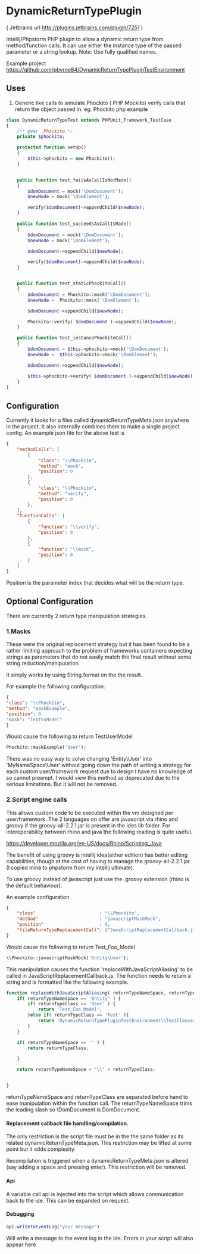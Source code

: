 DynamicReturnTypePlugin
=======================
( Jetbrains url http://plugins.jetbrains.com/plugin/7251 )

Intellij/Phpstorm PHP plugin to allow a dynamic return type from method/function calls. It can use either the instance type of the passed parameter or a string lookup.
Note: Use fully qualified names.

Example project
https://github.com/pbyrne84/DynamicReturnTypePluginTestEnvironment

Uses
----
1. Generic like calls to simulate Phockito ( PHP Mockito) verify calls that return the object passed in.
eg. Phockito php example
```php
class DynamicReturnTypeTest extends PHPUnit_Framework_TestCase
{
    /** @var  Phockito */
    private $phockito;

    protected function setUp()
    {
        $this->phockito = new Phockito();
    }


    public function test_failsAsCallIsNotMade()
    {
        $domDocument = mock('\DomDocument');
        $newNode = mock('\DomElement');

        verify($domDocument)->appendChild($newNode);
    }

    public function test_succeedsAsCallIsMade()
    {
        $domDocument = mock('\DomDocument');
        $newNode = mock('\DomElement');

        $domDocument->appendChild($newNode);

        verify($domDocument)->appendChild($newNode);
    }


    public function test_staticPhockitoCall()
    {
        $domDocument = Phockito::mock('\DomDocument');
        $newNode =  Phockito::mock('\DomElement');

        $domDocument->appendChild($newNode);

        Phockito::verify( $domDocument )->appendChild($newNode);
    }

    public function test_instancePhockitoCall()
    {
        $domDocument = $this->phockito->mock('\DomDocument');
        $newNode =  $this->phockito->mock('\DomElement');

        $domDocument->appendChild($newNode);

        $this->phockito->verify( $domDocument )->appendChild($newNode);
    }
}
```

Configuration
-------------
Currently it looks for a files called dynamicReturnTypeMeta.json anywhere in the project. It also internally combines them to make a single project config. An example json file for the above test is

```json
{
    "methodCalls": [
        {
            "class": "\\Phockito",
            "method": "mock",
            "position": 0
        },
        {
            "class": "\\Phockito",
            "method": "verify",
            "position": 0
        },
    ],
    "functionCalls": [
        {
            "function": "\\verify",
            "position": 0
        },
        {
            "function": "\\mock",
            "position": 0
        }
    ]
}
```

Position is the parameter index that decides what will be the return type.


Optional Configuration
----------------------
There are currently 2 return type manipulation strategies.

### 1.Masks
These were the original replacement strategy but it has been found to be a rather limiting approach to the problem of frameworks containers expecting strings as parameters that do not easily match the final result without some string reduction/manipulation.

It simply works by using String.format on the the result.

For example the following configuration.
```json
{
"class": "\\Phockito",
"method": "maskExample",
"position": 0
"mask": "Test%sModel"
}
```

Would cause the following to return TestUserModel
```php
Phockito::maskExample('User');
```

There was no easy way to solve changing 'Entity\User' into 'MyNameSpace\User' without going down the path of writing a strategy for each custom user/framework request due to design I have no knowledge of so cannot preempt. I would view this method as deprecated due to the serious limitations. But it will not be removed.

### 2.Script engine calls
This allows custom code to be executed within the vm designed per user/framework. The 2 languages on offer are javascript via rhino and groovy if the groovy-all-2.2.1.jar is present in the ides lib folder. For interoperability between rhino and java the following reading is quite useful.

https://developer.mozilla.org/en-US/docs/Rhino/Scripting_Java

The benefit of using groovy is intellij idea(either edition) has better editing capabilities, though at the cost of having to manage the groovy-all-2.2.1.jar (I copied mine to phpstorm from my intellij ultimate).

To use groovy instead of javascript just use the .groovy extension (rhino is the default behaviour).

An example configuration

```json
{
    "class"                        : "\\Phockito",
    "method"                       : "javascriptMaskMock",
    "position"                     : 0,
    "fileReturnTypeReplacementCall": ["JavaScriptReplacementCallback.js", "replaceWithJavaScriptAliasing"]
}
```

Would cause the following to return Test_Foo_Model
```php
\\Phockito::javascriptMaskMock('Entity\User');
```

This manipulation causes the function 'replaceWithJavaScriptAliasing' to be called in JavaScriptReplacementCallback.js. The function needs to return a string and is formatted like the following example.

```js
function replaceWithJavaScriptAliasing( returnTypeNameSpace, returnTypeClass, className, methodName  ){
    if( returnTypeNameSpace == 'Entity' ) {
        if( returnTypeClass == 'User' ) {
            return 'Test_Foo_Model';
        }else if( returnTypeClass == 'Test' ){
            return 'DynamicReturnTypePluginTestEnvironment\\TestClasses\\TestEntity';
        }
    }

    if( returnTypeNameSpace == '' ) {
        return returnTypeClass;

    }

    return returnTypeNameSpace + "\\" + returnTypeClass;


}
```

returnTypeNameSpace and returnTypeClass are separated before hand to ease manipulation within the function call. The returnTypeNameSpace trims the leading slash so \DomDocument is DomDocument.

#### Replacement callback file handling/compilation.
The only restriction is the script file must be in the the same folder as its related dynamicReturnTypeMeta.json. This restriction may be lifted at some point but it adds complexity.

Recompilation is triggered when a dynamicReturnTypeMeta.json is altered (say adding a space and pressing enter). This restriction will be removed.

#### Api
A variable call api is injected into the script which allows communication back to the ide. This can be expanded on request.


#### Debugging
```js
api.writeToEventLog("your message")
````

Will write a message to the event log in the ide. Errors in your script will also appear here.
















